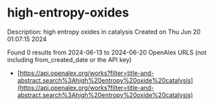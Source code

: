 # high-entropy-oxides
Description: high entropy oxides in catalysis
Created on Thu Jun 20 01:07:15 2024

Found 0 results from 2024-06-13 to 2024-06-20
OpenAlex URLS (not including from_created_date or the API key)
- [https://api.openalex.org/works?filter=title-and-abstract.search%3Ahigh%20entropy%20oxide%20catalysis](https://api.openalex.org/works?filter=title-and-abstract.search%3Ahigh%20entropy%20oxide%20catalysis)


